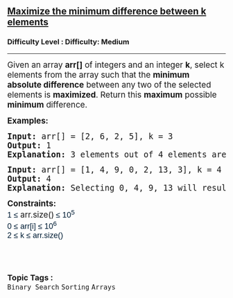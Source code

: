 <h2><a href="https://www.geeksforgeeks.org/problems/maximize-the-minimum-difference-between-k-elements/1">Maximize the minimum difference between k elements</a></h2><h3>Difficulty Level : Difficulty: Medium</h3><hr><div class="problems_problem_content__Xm_eO"><p><span style="font-size: 14pt;">Given an array <strong>arr[]</strong> of integers and an integer <strong>k</strong>, select k elements from the array such that the <strong>minimum</strong> <strong>absolute difference</strong> between any two of the selected elements is <strong>maximized</strong>. Return this <strong>maximum</strong> possible <strong>minimum</strong> difference.</span></p>
<p><span style="font-size: 14pt;"><strong>Examples:</strong></span></p>
<pre><span style="font-size: 14pt;"><strong>Input: </strong>arr[] = [2, 6, 2, 5], k = 3</span><br><span style="font-size: 14pt;"><strong>Output: </strong>1</span><br><span style="font-size: 14pt;"><strong>Explanation: </strong>3 elements out of 4 elements are to be selected with a minimum difference as large as possible. Selecting 2, 2, 5 will result in minimum difference as 0. Selecting 2, 5, 6 will result in minimum difference as 6 - 5 = 1.</span></pre>
<pre><span style="font-size: 14pt;"><strong style="font-size: 14pt;">Input:</strong><span style="font-size: 14pt;"> arr[] = [1, 4, 9, 0, 2, 13, 3], k = 4</span><br><span style="font-size: 14pt;"><strong>Output:</strong> 4</span><br><span style="font-size: 18.6667px;"><strong>Explanation:</strong> Selecting 0, 4, 9, 13 will result in minimum difference of 4, which is the largest minimum difference possible.</span></span></pre>
<p><span style="font-size: 14pt;"><strong>Constraints:<br></strong><span style="color: #001d35; font-family: 'Google Sans', Arial, sans-serif; font-size: 18px; background-color: #ffffff;">1 ≤ </span>arr.size()<strong>&nbsp;</strong></span><span style="background-color: #ffffff; color: #001d35; font-family: 'Google Sans', Arial, sans-serif; font-size: 18px;">≤ 10<sup>5</sup><br></span><span style="color: #001d35; font-family: 'Google Sans', Arial, sans-serif; font-size: 18px; background-color: #ffffff;">0 ≤ </span><span style="background-color: #ffffff; color: #001d35; font-family: 'Google Sans', Arial, sans-serif; font-size: 18px;">arr[i]&nbsp;</span><span style="background-color: #ffffff; color: #001d35; font-family: 'Google Sans', Arial, sans-serif; font-size: 18px;">≤ 10<sup>6</sup><br>2 ≤ k&nbsp;</span><span style="background-color: #ffffff; color: #001d35; font-family: 'Google Sans', Arial, sans-serif; font-size: 18px;">≤ arr.size()</span><span style="background-color: #ffffff; color: #001d35; font-family: 'Google Sans', Arial, sans-serif; font-size: 18px;">&nbsp;</span></p>
<p>&nbsp;</p></div><br><p><span style=font-size:18px><strong>Topic Tags : </strong><br><code>Binary Search</code>&nbsp;<code>Sorting</code>&nbsp;<code>Arrays</code>&nbsp;